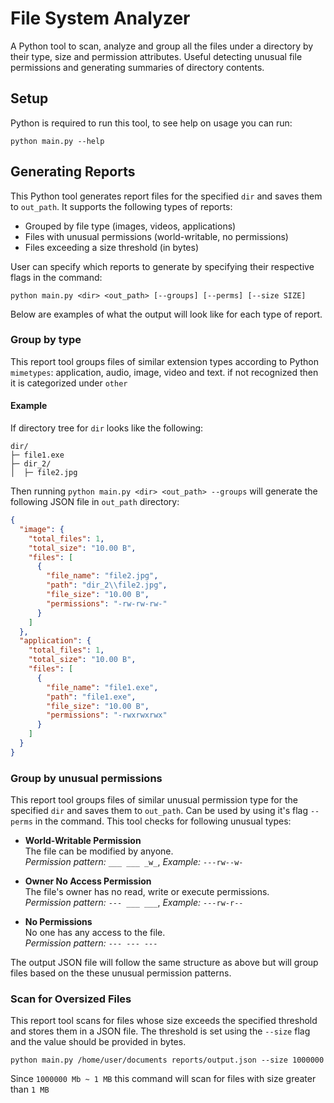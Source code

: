 # File System Analyzer

A Python tool to scan, analyze and group all the files under a directory by their type, size and permission attributes. Useful detecting unusual file permissions and generating summaries of directory contents.

## Setup
Python is required to run this tool, to see help on usage you can run:
```
python main.py --help
```
## Generating Reports
This Python tool generates report files for the specified `dir` and saves them to `out_path`. It supports the following types of reports:
- Grouped by file type (images, videos, applications)
- Files with unusual permissions (world-writable, no permissions)
- Files exceeding a size threshold (in bytes)

User can specify which reports to generate by specifying their respective flags in the command:
```
python main.py <dir> <out_path> [--groups] [--perms] [--size SIZE]
```
Below are examples of what the output will look like for each type of report.
### Group by type
This report tool groups files of similar extension types according to Python `mimetypes`: application, audio, image, video and text. if not recognized then it is categorized under `other`
#### Example
If directory tree for `dir` looks like the following: 
```text
dir/
├─ file1.exe
├─ dir_2/
│  ├─ file2.jpg
```
Then running `python main.py <dir> <out_path> --groups` will generate the following JSON file in `out_path` directory:
```json
{
  "image": {
    "total_files": 1,
    "total_size": "10.00 B",
    "files": [
      {
        "file_name": "file2.jpg",
        "path": "dir_2\\file2.jpg",
        "file_size": "10.00 B",
        "permissions": "-rw-rw-rw-"
      }
    ]
  },
  "application": {
    "total_files": 1,
    "total_size": "10.00 B",
    "files": [
      {
        "file_name": "file1.exe",
        "path": "file1.exe",
        "file_size": "10.00 B",
        "permissions": "-rwxrwxrwx"
      }
    ]
  }
}
```

### Group by unusual permissions
This report tool groups files of similar unusual permission type for the specified `dir` and saves them to `out_path`. Can be used by using it's flag `--perms` in the command. This tool checks for following unusual types:

- **World-Writable Permission**  
  The file can be modified by anyone. \
  _Permission pattern:_ `___ ___ _w_`, _Example:_ `---rw--w-`

- **Owner No Access Permission**  
  The file's owner has no read, write or execute permissions.\
  _Permission pattern:_ `--- ___ ___`, _Example:_ `---rw-r--`

- **No Permissions**  
  No one has any access to the file.\
  _Permission pattern:_ `--- --- ---`

The output JSON file will follow the same structure as above but will group files based on the these unusual permission patterns.

### Scan for Oversized Files
This report tool scans for files whose size exceeds the specified threshold and stores them in a JSON file. The threshold is set using the `--size` flag and the value should be provided in bytes.

```
python main.py /home/user/documents reports/output.json --size 1000000
```
Since `1000000 Mb ~ 1 MB` this command will scan for files with size greater than `1 MB`